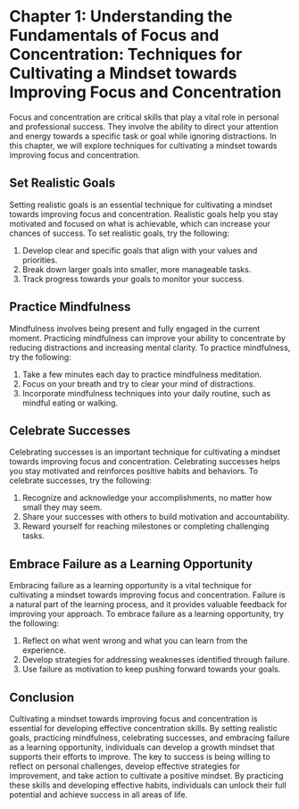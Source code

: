 Chapter 1: Understanding the Fundamentals of Focus and Concentration: Techniques for Cultivating a Mindset towards Improving Focus and Concentration
====================================================================================================================================================

Focus and concentration are critical skills that play a vital role in personal and professional success. They involve the ability to direct your attention and energy towards a specific task or goal while ignoring distractions. In this chapter, we will explore techniques for cultivating a mindset towards improving focus and concentration.

Set Realistic Goals
-------------------

Setting realistic goals is an essential technique for cultivating a mindset towards improving focus and concentration. Realistic goals help you stay motivated and focused on what is achievable, which can increase your chances of success. To set realistic goals, try the following:

1. Develop clear and specific goals that align with your values and priorities.
2. Break down larger goals into smaller, more manageable tasks.
3. Track progress towards your goals to monitor your success.

Practice Mindfulness
--------------------

Mindfulness involves being present and fully engaged in the current moment. Practicing mindfulness can improve your ability to concentrate by reducing distractions and increasing mental clarity. To practice mindfulness, try the following:

1. Take a few minutes each day to practice mindfulness meditation.
2. Focus on your breath and try to clear your mind of distractions.
3. Incorporate mindfulness techniques into your daily routine, such as mindful eating or walking.

Celebrate Successes
-------------------

Celebrating successes is an important technique for cultivating a mindset towards improving focus and concentration. Celebrating successes helps you stay motivated and reinforces positive habits and behaviors. To celebrate successes, try the following:

1. Recognize and acknowledge your accomplishments, no matter how small they may seem.
2. Share your successes with others to build motivation and accountability.
3. Reward yourself for reaching milestones or completing challenging tasks.

Embrace Failure as a Learning Opportunity
-----------------------------------------

Embracing failure as a learning opportunity is a vital technique for cultivating a mindset towards improving focus and concentration. Failure is a natural part of the learning process, and it provides valuable feedback for improving your approach. To embrace failure as a learning opportunity, try the following:

1. Reflect on what went wrong and what you can learn from the experience.
2. Develop strategies for addressing weaknesses identified through failure.
3. Use failure as motivation to keep pushing forward towards your goals.

Conclusion
----------

Cultivating a mindset towards improving focus and concentration is essential for developing effective concentration skills. By setting realistic goals, practicing mindfulness, celebrating successes, and embracing failure as a learning opportunity, individuals can develop a growth mindset that supports their efforts to improve. The key to success is being willing to reflect on personal challenges, develop effective strategies for improvement, and take action to cultivate a positive mindset. By practicing these skills and developing effective habits, individuals can unlock their full potential and achieve success in all areas of life.
